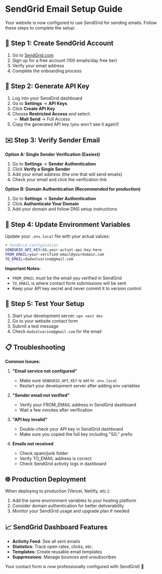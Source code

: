# SendGrid Email Setup Guide

Your website is now configured to use SendGrid for sending emails. Follow these steps to complete the setup:

## 🚀 Step 1: Create SendGrid Account

1. Go to [SendGrid.com](https://sendgrid.com/)
2. Sign up for a free account (100 emails/day free tier)
3. Verify your email address
4. Complete the onboarding process

## 🔑 Step 2: Generate API Key

1. Log into your SendGrid dashboard
2. Go to **Settings** → **API Keys**
3. Click **Create API Key**
4. Choose **Restricted Access** and select:
   - **Mail Send** → Full Access
5. Copy the generated API key (you won't see it again!)

## ✉️ Step 3: Verify Sender Email

**Option A: Single Sender Verification (Easiest)**

1. Go to **Settings** → **Sender Authentication**
2. Click **Verify a Single Sender**
3. Add your email address (the one that will send emails)
4. Check your email and click the verification link

**Option B: Domain Authentication (Recommended for production)**

1. Go to **Settings** → **Sender Authentication**
2. Click **Authenticate Your Domain**
3. Add your domain and follow DNS setup instructions

## 🔧 Step 4: Update Environment Variables

Update your `.env.local` file with your actual values:

```bash
# SendGrid Configuration
SENDGRID_API_KEY=SG.your-actual-api-key-here
FROM_EMAIL=your-verified-email@yourdomain.com
TO_EMAIL=dadvolvarino@gmail.com
```

**Important Notes:**

- `FROM_EMAIL` must be the email you verified in SendGrid
- `TO_EMAIL` is where contact form submissions will be sent
- Keep your API key secret and never commit it to version control

## 🧪 Step 5: Test Your Setup

1. Start your development server: `npx next dev`
2. Go to your website contact form
3. Submit a test message
4. Check `dadvolvarino@gmail.com` for the email

## 📋 Troubleshooting

**Common Issues:**

1. **"Email service not configured"**

   - Make sure `SENDGRID_API_KEY` is set in `.env.local`
   - Restart your development server after adding env variables

2. **"Sender email not verified"**

   - Verify your FROM_EMAIL address in SendGrid dashboard
   - Wait a few minutes after verification

3. **"API key invalid"**

   - Double-check your API key in SendGrid dashboard
   - Make sure you copied the full key including "SG." prefix

4. **Emails not received**
   - Check spam/junk folder
   - Verify TO_EMAIL address is correct
   - Check SendGrid activity logs in dashboard

## 🌐 Production Deployment

When deploying to production (Vercel, Netlify, etc.):

1. Add the same environment variables to your hosting platform
2. Consider domain authentication for better deliverability
3. Monitor your SendGrid usage and upgrade plan if needed

## 📈 SendGrid Dashboard Features

- **Activity Feed**: See all sent emails
- **Statistics**: Track open rates, clicks, etc.
- **Templates**: Create reusable email templates
- **Suppressions**: Manage bounces and unsubscribes

Your contact form is now professionally configured with SendGrid! 🎉
